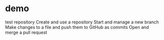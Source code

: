 # demo
test repository
Create and use a repository
Start and manage a new branch
Make changes to a file and push them to GitHub as commits
Open and merge a pull request
